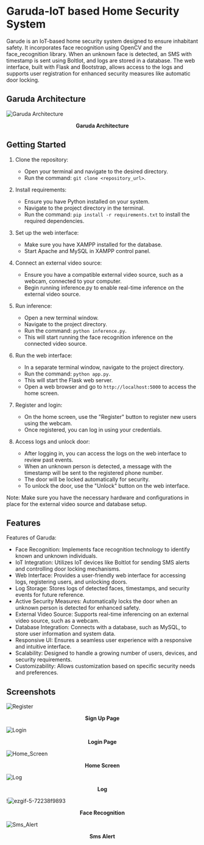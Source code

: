 # Garuda‐IoT based Home Security System

Garude is an IoT-based home security system designed to ensure inhabitant safety. It incorporates face recognition using OpenCV and the face_recognition library. When an unknown face is detected, an SMS with timestamp is sent using BoltIot, and logs are stored in a database. The web interface, built with Flask and Bootstrap, allows access to the logs and supports user registration for enhanced security measures like automatic door locking.

## Garuda Architecture

![Garuda Architecture](https://github.com/Guru-Prasad-2002/Garuda/assets/93508612/cdc9f5b7-75b3-4689-afe6-5a217b392a65)
<p align="center">
  <strong>Garuda Architecture</strong>
</p>

## Getting Started

1. Clone the repository:

   - Open your terminal and navigate to the desired directory.
   - Run the command: `git clone <repository_url>`.

2. Install requirements:

   - Ensure you have Python installed on your system.
   - Navigate to the project directory in the terminal.
   - Run the command: `pip install -r requirements.txt` to install the required dependencies.

3. Set up the web interface:

   - Make sure you have XAMPP installed for the database.
   - Start Apache and MySQL in XAMPP control panel.

4. Connect an external video source:

   - Ensure you have a compatible external video source, such as a webcam, connected to your computer.
   - Begin running inference.py to enable real-time inference on the external video source.

5. Run inference:

   - Open a new terminal window.
   - Navigate to the project directory.
   - Run the command: `python inference.py`.
   - This will start running the face recognition inference on the connected video source.

6. Run the web interface:

   - In a separate terminal window, navigate to the project directory.
   - Run the command: `python app.py`.
   - This will start the Flask web server.
   - Open a web browser and go to `http://localhost:5000` to access the home screen.

7. Register and login:

   - On the home screen, use the "Register" button to register new users using the webcam.
   - Once registered, you can log in using your credentials.

8. Access logs and unlock door:

   - After logging in, you can access the logs on the web interface to review past events.
   - When an unknown person is detected, a message with the timestamp will be sent to the registered phone number.
   - The door will be locked automatically for security.
   - To unlock the door, use the "Unlock" button on the web interface.

Note: Make sure you have the necessary hardware and configurations in place for the external video source and database setup.



## Features

Features of Garuda:

- Face Recognition: Implements face recognition technology to identify known and unknown individuals.
- IoT Integration: Utilizes IoT devices like BoltIot for sending SMS alerts and controlling door locking mechanisms.
- Web Interface: Provides a user-friendly web interface for accessing logs, registering users, and unlocking doors.
- Log Storage: Stores logs of detected faces, timestamps, and security events for future reference.
- Active Security Measures: Automatically locks the door when an unknown person is detected for enhanced safety.
- External Video Source: Supports real-time inferencing on an external video source, such as a webcam.
- Database Integration: Connects with a database, such as MySQL, to store user information and system data.
- Responsive UI: Ensures a seamless user experience with a responsive and intuitive interface.
- Scalability: Designed to handle a growing number of users, devices, and security requirements.
- Customizability: Allows customization based on specific security needs and preferences.



## Screenshots

![Register](https://github.com/Guru-Prasad-2002/Garuda/assets/93508612/a8bfb7c4-e10d-46ba-88be-48e185f64b3e)
<p align="center">
  <strong>Sign Up Page</strong>
</p>

![Login](https://github.com/Guru-Prasad-2002/Garuda/assets/93508612/b971e168-af21-4860-930f-33d6173483c0)
<p align="center">
  <strong>Login Page</strong>
</p>

![Home_Screen](https://github.com/Guru-Prasad-2002/Garuda/assets/93508612/43dfd7e0-58d0-46c6-9d91-f3c853add0a5)
<p align="center">
  <strong>Home Screen</strong>
</p>

![Log](https://github.com/Guru-Prasad-2002/Garuda/assets/93508612/24da733f-619e-429c-8bca-898e8256f4c3)
<p align="center">
  <strong>Log</strong>
</p>


!![ezgif-5-72238f9893](https://github.com/Guru-Prasad-2002/Garuda/assets/93508612/98e7a3f9-b83a-4ac9-8137-4343078a1287)
<p align="center">
  <strong>Face Recognition</strong>
</p>

![Sms_Alert](https://github.com/Guru-Prasad-2002/Garuda/assets/93508612/530ee605-1bff-4da2-8ada-60ea6fc76118)
<p align="center">
  <strong>Sms Alert</strong>
</p> 

<!-- ![Log](https://github.com/Guru-Prasad-2002/Garuda/assets/93508612/24da733f-619e-429c-8bca-898e8256f4c3)
<p align="center">
  <strong>Log</strong>
</p> -->

<!-- ![Log](https://github.com/Guru-Prasad-2002/Garuda/assets/93508612/24da733f-619e-429c-8bca-898e8256f4c3)
<p align="center">
  <strong>Log</strong>
</p> -->

<!-- ![Log](https://github.com/Guru-Prasad-2002/Garuda/assets/93508612/24da733f-619e-429c-8bca-898e8256f4c3)
<p align="center">
  <strong>Log</strong>
</p> -->

 
